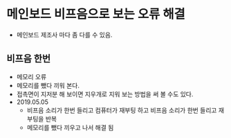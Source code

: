 # 메인보드 비프음으로 보는 오류 해결
* 메인보드 제조사 마다 좀 다를 수 있음.

## 비프음 한번
* 메모리 오류
* 메모리를 뺐다 끼워 본다.
* 접촉면이 지저분 해 보이면 지우개로 지워 보는 방법을 써 볼 수도 있다.
* 2019.05.05
  * 비프음 소리가 한번 들리고 컴퓨터가 재부팅 하고 비프음 소리가 한번 들리고 재부팅을 반복
  * 메모리를 뺐다 끼우고 나서 해결 됨
  
